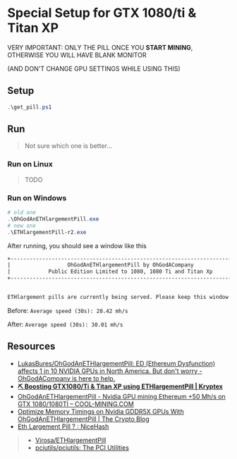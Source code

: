 # Special Setup for GTX 1080/ti & Titan XP

VERY IMPORTANT: ONLY THE PILL ONCE YOU **START MINING**, OTHERWISE YOU WILL HAVE BLANK MONITOR

(AND DON'T CHANGE GPU SETTINGS WHILE USING THIS)

## Setup

```powershell
.\get_pill.ps1
```

## Run

> Not sure which one is better...

### Run on Linux

> TODO

### Run on Windows

```powershell
# old one
.\OhGodAnETHlargementPill.exe
# new one
.\ETHlargementPill-r2.exe
```

After running, you should see a window like this

```txt
+----------------------------------------------------------------------------+
|                  OhGodAnETHlargementPill by OhGodACompany                  |
|            Public Edition Limited to 1080, 1080 Ti and Titan Xp            |
+----------------------------------------------------------------------------+


ETHlargement pills are currently being served. Please keep this window open, and we'll continue dosing your cards as needed.
```

Before: `Average speed (30s): 20.42 mh/s`

After: `Average speed (30s): 30.01 mh/s`

## Resources

* [LukasBures/OhGodAnETHlargementPill: ED (Ethereum Dysfunction) affects 1 in 10 NVIDIA GPUs in North America. But don't worry - OhGodACompany is here to help.](https://github.com/LukasBures/OhGodAnETHlargementPill)
* [**⛏ Boosting GTX1080/Ti & Titan XP using ETHlargementPill | Kryptex**](https://www.kryptex.org/en/articles/ethlargementpill-en)
* [OhGodAnETHlargementPill - Nvidia GPU mining Ethereum +50 Mh/s on GTX 1080/1080TI – COOL-MINING.COM](https://cool-mining.com/en/mining-en/download-ohgodanethlargementpill-ethlargementpill/)
* [Optimize Memory Timings on Nvidia GDDR5X GPUs With OhGodAnETHlargementPill | The Crypto Blog](https://medium.com/crypto-blog/optimize-ethereum-mining-on-gtx-1080-gpus-with-ohgodanethlargementpill-ff1d0427f439)
* [Eth Largement Pill ? : NiceHash](https://www.reddit.com/r/NiceHash/comments/klfwu0/eth_largement_pill/)

> * [Virosa/ETHlargementPill](https://github.com/Virosa/ETHlargementPill)
> * [pciutils/pciutils: The PCI Utilities](https://github.com/pciutils/pciutils)
